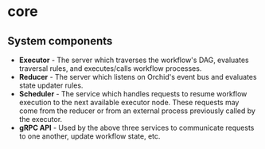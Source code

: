 # core

## System components

* __Executor__ - The server which traverses the workflow's DAG, evaluates traversal rules, and executes/calls workflow processes.
* __Reducer__ - The server which listens on Orchid's event bus and evaluates state updater rules.
* __Scheduler__ - The service which handles requests to resume workflow execution to the next available executor node. These requests may come from the reducer or from an external process previously called by the executor.
* __gRPC API__ - Used by the above three services to communicate requests to one another, update workflow state, etc.
